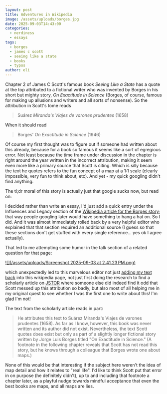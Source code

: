 ```yaml
---
layout: post
title: Adventures in Wikipedia
image: /assets/uploads/borges.jpg
date: 2025-09-03T14:43:00
categories:
  - nerdiness
  - essays
tags:
  - borges
  - james c scott
  - seeing like a state
  - books
  - typos
author: eli
---
```

Chapter 2 of James C Scott's famous book _Seeing Like a State_ has a quote at the top attributed to a fictional writer who was invented by Borges in his short but mighty story, _On Exactitude in Science_ (Borges, of course, famous for making up allusions and writers and all sorts of nonsense).
So the attribution in Scott's tome reads 

> Suárez _Miranda's Viajes de varones prudentes_ (1658)

When it should read

> Borges' _On Exactitude in Science_ (1946)

Of course my first thought was to figure out if someone had written about this already, because for a book so famous it seems like a sort of egregious error. Not least because the time frame under discussion in the chapter is right around the year written in the incorrect attribution, making it seem even more like a primary source that Scott is citing. Which is silly because the text he quotes refers to the fun concept of a map at a 1:1 scale (clearly impossible, very fun to think about, etc). And yet - my quick googling didn't find anything.

The tl;dr moral of this story is actually just that google sucks now, but read on:

I decided rather than write an essay, I'd just add a quick entry under the Influences and Legacy section of the [Wikipedia article for the Borges story](https://en.m.wikipedia.org/wiki/On_Exactitude_in_Science#Influences_and_legacy); that way people googling later would have something to hang a hat on. So I did. And it was almost immediately rolled back by a very helpful editor who explained that that section required an additional source (I guess so that these sections don't get stuffed with every single reference... yes ok I agree actually).

That led to me attempting some humor in the talk section of a related question for that page:

[![](/assets/uploads/Screenshot 2025-09-03 at 2.41.23 PM.png)](https://en.m.wikipedia.org/wiki/Talk:On_Exactitude_in_Science)

which unexpectedly led to this marvelous editor not just [adding my text back](https://en.m.wikipedia.org/wiki/On_Exactitude_in_Science#Influences_and_legacy) into this wikipedia page, not just first doing the research to find a scholarly article on [JSTOR](https://www.jstor.org/stable/2652229) where someone else did indeed find it odd that Scott messed up this attribution so badly, but also most of all helping me in my original quest to see whether I was the first one to write about this! I'm glad I'm not!

The text from the scholarly article reads in part:

> He attributes this text to Suárez Miranda's Viajes de varones prudentes (1658). As far as I know, however, this book was never written and its author did not exist. Nevertheless, the text Scott quotes does exist but only as part of a slightly longer fictional story written by Jorge Luis Borges titled "On Exactitude in Science." (A footnote in the following chapter reveals that Scott has not read this story, but he knows through a colleague that Borges wrote one about maps.)

None of this would be that interesting if the subject here weren't the idea of map detail and how it relates to "real life". I'd like to think Scott put that error in on purpose (he definitely didn't), up to and including that footnote a chapter later, as a playful nudge towards mindful acceptance that even the best books are maps, and all maps are lies.
